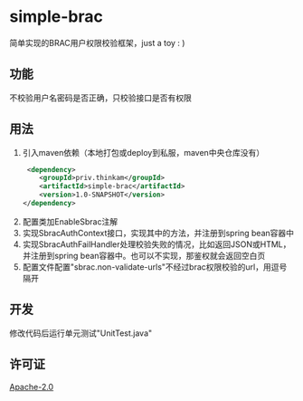 # simple-brac
简单实现的BRAC用户权限校验框架，just a toy : )

## 功能
不校验用户名密码是否正确，只校验接口是否有权限

## 用法
1. 引入maven依赖（本地打包或deploy到私服，maven中央仓库没有）
    ```xml
     <dependency>
        <groupId>priv.thinkam</groupId>
        <artifactId>simple-brac</artifactId>
        <version>1.0-SNAPSHOT</version>
    </dependency>
    ```
1. 配置类加EnableSbrac注解
1. 实现SbracAuthContext接口，实现其中的方法，并注册到spring bean容器中
1. 实现SbracAuthFailHandler处理校验失败的情况，比如返回JSON或HTML，并注册到spring bean容器中。也可以不实现，那鉴权就会返回空白页
1. 配置文件配置"sbrac.non-validate-urls"不经过brac权限校验的url，用逗号隔开

## 开发
修改代码后运行单元测试"UnitTest.java"

## 许可证
[Apache-2.0](http://www.apache.org/licenses/LICENSE-2.0)